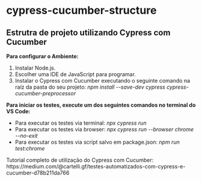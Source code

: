 # cypress-cucumber-structure
<h2>Estrutra de projeto utilizando Cypress com Cucumber</h2>

<b>Para configurar o Ambiente:</b>
<ol>
<li>Instalar Node.js.</li>
<li>Escolher uma IDE de JavaScript para programar.</li>
<li>Instalar o Cypress com Cucumber executando o seguinte comando na raíz da pasta do seu projeto: <i>npm install --save-dev cypress cypress-cucumber-preprocessor</i></li>
</ol>
<b>Para iniciar os testes, execute um dos seguintes comandos no terminal do VS Code:</b>
<ul>
 <li>Para executar os testes via terminal: <i>npx cypress run</i></li>
 <li>Para executar os testes via browser: <i>npx cypress run --browser chrome --no-exit</i></li>
 <li>Para executar os testes via script salvo em package.json: <i>npm run test:chrome</i><ol></li> 
</ul>
Tutorial completo de utilização do Cypress com Cucumber: https://medium.com/@cartelli.gf/testes-automatizados-com-cypress-e-cucumber-d78b211da766

